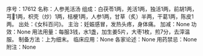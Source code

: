 序号：17612
名称：人参羌活汤
组成：白茯苓1两，羌活1两，独活1两，前胡1两，芎1两，枳壳（炒）1两，桔梗1两，人参1两，甘草（炙）半两，干葛1两，陈皮1两。
出处：《女科百问》。
主治：妊娠感冒，发热头疼，身体痛。
加减：None
功效：None
用法用量：每服3钱，水1盏，加生姜5片，大枣1枚，煎7分，去滓温服。
制备方法：上为细末。
临床应用：None
各家论述：None
用药禁忌：None
附注：None
